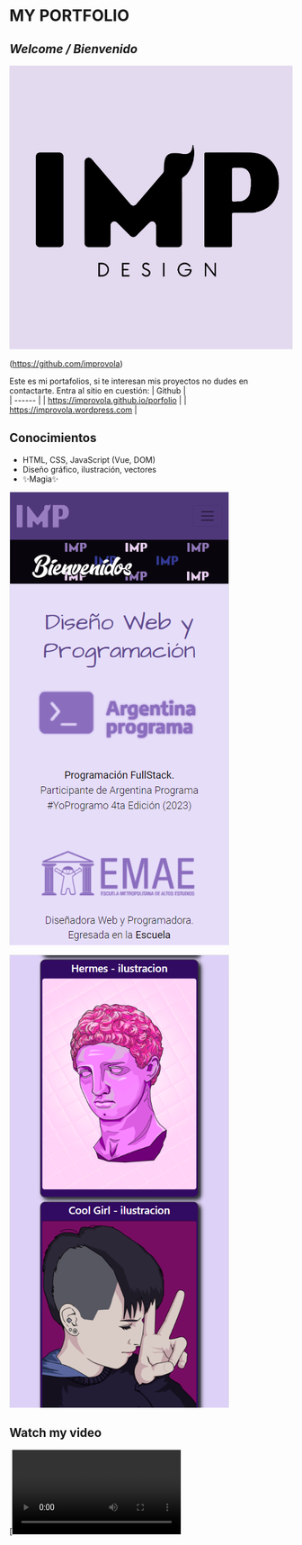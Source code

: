 # MY PORTFOLIO
## _Welcome / Bienvenido_

![Image text](https://github.com/improvola/porfolio/blob/gh-pages/img/impdesign.png)

(https://github.com/improvola)

Este es mi portafolios, si te interesan mis proyectos no dudes en contactarte.
Entra al sitio en cuestión: 
| Github |  
| ------ |
| https://improvola.github.io/porfolio |
| https://improvola.wordpress.com |

## Conocimientos
- HTML, CSS, JavaScript (Vue, DOM)
- Diseño gráfico, ilustración, vectores
- ✨Magia✨


![Image text](https://github.com/improvola/porfolio/blob/gh-pages/img/main-screen.png)

![Image text](https://github.com/improvola/porfolio/blob/gh-pages/img/main-screen1.png)

## Watch my video 
[![Watch the video](https://github.com/improvola/porfolio/blob/gh-pages/img/Welcome.mp4)
